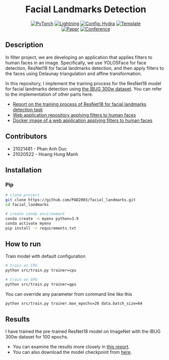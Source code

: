 <div align="center">

# Facial Landmarks Detection

<a href="https://pytorch.org/get-started/locally/"><img alt="PyTorch" src="https://img.shields.io/badge/PyTorch-ee4c2c?logo=pytorch&logoColor=white"></a>
<a href="https://pytorchlightning.ai/"><img alt="Lightning" src="https://img.shields.io/badge/-Lightning-792ee5?logo=pytorchlightning&logoColor=white"></a>
<a href="https://hydra.cc/"><img alt="Config: Hydra" src="https://img.shields.io/badge/Config-Hydra-89b8cd"></a>
<a href="https://github.com/ashleve/lightning-hydra-template"><img alt="Template" src="https://img.shields.io/badge/-Lightning--Hydra--Template-017F2F?style=flat&logo=github&labelColor=gray"></a><br>
[![Paper](http://img.shields.io/badge/paper-arxiv.1001.2234-B31B1B.svg)](https://www.nature.com/articles/nature14539)
[![Conference](http://img.shields.io/badge/AnyConference-year-4b44ce.svg)](https://papers.nips.cc/paper/2020)

</div>

## Description

In filter project, we are developing an application that applies filters to human faces in an image. Specifically, we use YOLO5Face for face detection, ResNet18 for facial landmarks detection, and then apply filters to the faces using Delaunay triangulation and affine transformation.

In this repository, I implement the training process for the ResNet18 model for facial landmarks detection using [the IBUG 300w dataset](https://www.kaggle.com/datasets/toxicloser/ibug-300w-large-face-landmark-dataset). You can refer to the implementation of other parts here.

- [Report on the training process of ResNet18 for facial landmarks detection task](https://api.wandb.ai/links/pad_team/dzmjp7e6)
- [Web application repository applying filters to human faces](https://github.com/PAD2003/apply_filter.git)
- [Docker image of a web application applying filters to human faces](https://hub.docker.com/r/pad2003/apply_filter_web_application)

## Contributors
- 21021481 - Phan Anh Duc
- 21020522 - Hoang Hung Manh

## Installation

### Pip

```bash
# clone project
git clone https://github.com/PAD2003/facial_landmarks.git
cd facial_landmarks

# create conda environment
conda create -n myenv python=3.9
conda activate myenv
pip install -r requirements.txt

```

## How to run

Train model with default configuration

```bash
# train on CPU
python src/train.py trainer=cpu

# train on GPU
python src/train.py trainer=gpu

```

You can override any parameter from command line like this

```bash
python src/train.py trainer.max_epochs=20 data.batch_size=64

```

## Results

I have trained the pre-trained ResNet18 model on ImageNet with the IBUG 300w dataset for 100 epochs. 

- You can examine the results more closely in [this report](https://api.wandb.ai/links/pad_team/dzmjp7e6).
- You can also download the model checkpoint from [here](https://drive.google.com/file/d/10shS84yJ2Z0Mp95WwyJpo_WHc-WF9VwV/view?usp=sharing).
